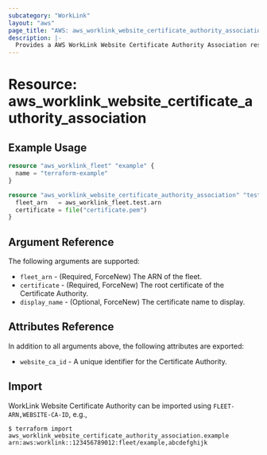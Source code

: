 ```yaml
---
subcategory: "WorkLink"
layout: "aws"
page_title: "AWS: aws_worklink_website_certificate_authority_association"
description: |-
  Provides a AWS WorkLink Website Certificate Authority Association resource.
---
```


# Resource: aws_worklink_website_certificate_authority_association

## Example Usage

```terraform
resource "aws_worklink_fleet" "example" {
  name = "terraform-example"
}

resource "aws_worklink_website_certificate_authority_association" "test" {
  fleet_arn   = aws_worklink_fleet.test.arn
  certificate = file("certificate.pem")
}
```

## Argument Reference

The following arguments are supported:

* `fleet_arn` - (Required, ForceNew) The ARN of the fleet.
* `certificate` - (Required, ForceNew) The root certificate of the Certificate Authority.
* `display_name` - (Optional, ForceNew) The certificate name to display.

## Attributes Reference

In addition to all arguments above, the following attributes are exported:

* `website_ca_id` - A unique identifier for the Certificate Authority.

## Import

WorkLink Website Certificate Authority can be imported using `FLEET-ARN,WEBSITE-CA-ID`, e.g.,

```
$ terraform import aws_worklink_website_certificate_authority_association.example arn:aws:worklink::123456789012:fleet/example,abcdefghijk
```

<!-- cache-key: cdktf-0.17.0-pre.15 input-7583625f138d9934b95a0d214b7f282ebb3d9060bb467849ac487c8ec4d70398 -->